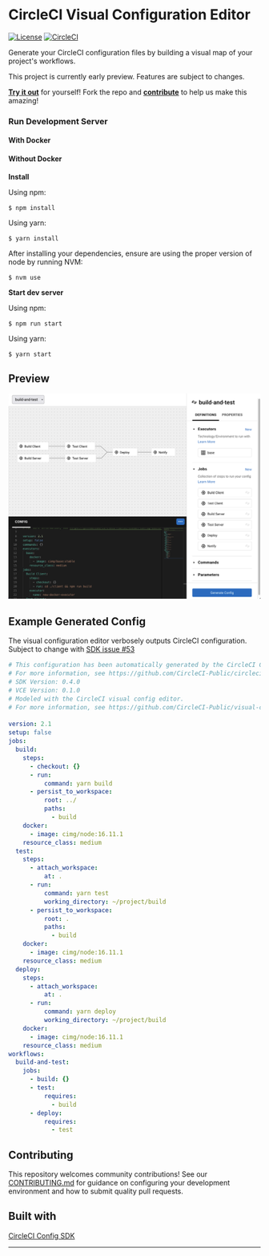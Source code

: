 # CircleCI Visual Configuration Editor

[![License](https://img.shields.io/github/license/CircleCI-Public/visual-config-editor)](https://github.com/CircleCI-Public/visual-config-editor/blob/main/LICENSE)
[![CircleCI](https://img.shields.io/circleci/build/gh/CircleCI-Public/visual-config-editor/main?logo=circleci)](https://app.circleci.com/pipelines/github/CircleCI-Public/visual-config-editor)

Generate your CircleCI configuration files by building a visual map of your
project's workflows.

This project is currently early preview. Features are subject to changes. 

**[Try it out](https://circleci-public.github.io/visual-config-editor/)** for yourself! Fork the repo and **[contribute](https://github.com/CircleCI-Public/visual-config-editor/blob/main/CONTRIBUTING.md)** to help us make this amazing!

### Run Development Server

#### With Docker

#### Without Docker

**Install**

Using npm:

```shell
$ npm install
```

Using yarn:

```shell
$ yarn install
```

After installing your dependencies, ensure are using the proper version of node by running NVM:

```shell
$ nvm use
```

**Start dev server**

Using npm:

```shell
$ npm run start
```

Using yarn:

```shell
$ yarn start
```

## Preview

![Preview of the CircleCI Visual Config Editor](/.github/preview.png?raw=true 'Preview')

## Example Generated Config

The visual configuration editor verbosely outputs CircleCI configuration. Subject to change with [SDK issue #53](https://github.com/CircleCI-Public/circleci-config-sdk-ts/issues/53)

```yml
# This configuration has been automatically generated by the CircleCI Config SDK.
# For more information, see https://github.com/CircleCI-Public/circleci-config-sdk-ts
# SDK Version: 0.4.0
# VCE Version: 0.1.0
# Modeled with the CircleCI visual config editor.
# For more information, see https://github.com/CircleCI-Public/visual-config-editor

version: 2.1
setup: false
jobs:
  build:
    steps:
      - checkout: {}
      - run:
          command: yarn build
      - persist_to_workspace:
          root: ../
          paths:
            - build
    docker:
      - image: cimg/node:16.11.1
    resource_class: medium
  test:
    steps:
      - attach_workspace:
          at: .
      - run:
          command: yarn test
          working_directory: ~/project/build
      - persist_to_workspace:
          root: .
          paths:
            - build
    docker:
      - image: cimg/node:16.11.1
    resource_class: medium
  deploy:
    steps:
      - attach_workspace:
          at: .
      - run:
          command: yarn deploy
          working_directory: ~/project/build
    docker:
      - image: cimg/node:16.11.1
    resource_class: medium
workflows:
  build-and-test:
    jobs:
      - build: {}
      - test:
          requires:
            - build
      - deploy:
          requires:
            - test
```

## Contributing
This repository welcomes community contributions! See our [CONTRIBUTING.md](https://github.com/CircleCI-Public/visual-config-editor/blob/main/CONTRIBUTING.md) for guidance on configuring your development environment and how to submit quality pull requests.

## Built with

[CircleCI Config SDK](https://github.com/CircleCI-Public/circleci-config-sdk-ts)
****
